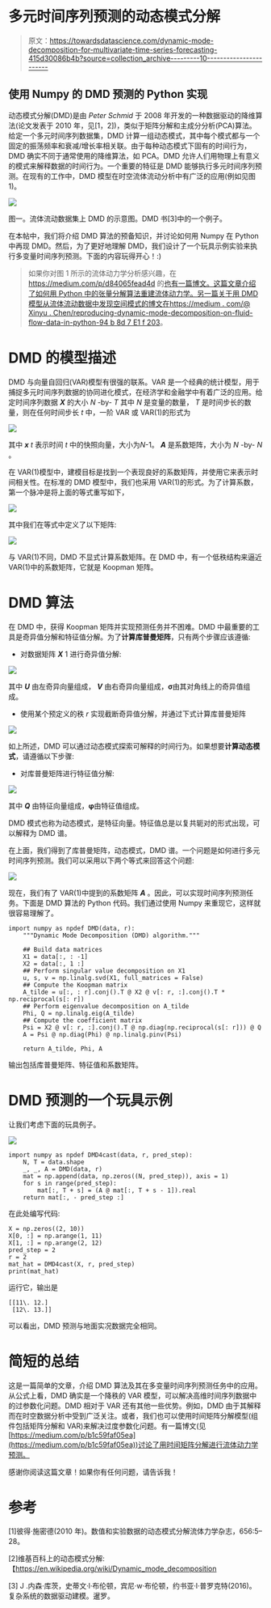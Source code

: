 # 多元时间序列预测的动态模式分解

> 原文：<https://towardsdatascience.com/dynamic-mode-decomposition-for-multivariate-time-series-forecasting-415d30086b4b?source=collection_archive---------10----------------------->

## 使用 Numpy 的 DMD 预测的 Python 实现

动态模式分解(DMD)是由 *Peter Schmid* 于 2008 年开发的一种数据驱动的降维算法(论文发表于 2010 年，见[1，2])，类似于矩阵分解和主成分分析(PCA)算法。给定一个多元时间序列数据集，DMD 计算一组动态模式，其中每个模式都与一个固定的振荡频率和衰减/增长率相关联。由于每种动态模式下固有的时间行为，DMD 确实不同于通常使用的降维算法，如 PCA。DMD 允许人们用物理上有意义的模式来解释数据的时间行为。一个重要的特征是 DMD 能够执行多元时间序列预测。在现有的工作中，DMD 模型在时空流体流动分析中有广泛的应用(例如见图 1)。

![](img/2e182e62192197ffcce846413d1a2355.png)

图一。流体流动数据集上 DMD 的示意图。DMD 书[3]中的一个例子。

在本帖中，我们将介绍 DMD 算法的预备知识，并讨论如何用 Numpy 在 Python 中再现 DMD。然后，为了更好地理解 DMD，我们设计了一个玩具示例实验来执行多变量时间序列预测。下面的内容玩得开心！:)

> 如果你对图 1 所示的流体动力学分析感兴趣，在 https://medium.com/p/d84065fead4d 的[也有一篇博文。这篇文章介绍了如何用 Python 中的张量分解算法重建流体动力学。另一篇关于用 DMD 模型从流体流动数据中发现空间模式的博文在](https://medium.com/p/d84065fead4d)[https://medium . com/@ Xinyu . Chen/reproducing-dynamic-mode-decomposition-on-fluid-flow-data-in-python-94 b 8d 7 E1 f 203](https://medium.com/@xinyu.chen/reproducing-dynamic-mode-decomposition-on-fluid-flow-data-in-python-94b8d7e1f203)。

# DMD 的模型描述

DMD 与向量自回归(VAR)模型有很强的联系。VAR 是一个经典的统计模型，用于捕捉多元时间序列数据的协同进化模式，在经济学和金融学中有着广泛的应用。给定时间序列数据 ***X*** 的大小 *N* -by- *T* 其中 *N* 是变量的数量， *T* 是时间步长的数量，则在任何时间步长 *t* 中，一阶 VAR 或 VAR(1)的形式为

![](img/da8c79beda1ae0304c18ee4f068ec2d9.png)

其中 ***x*** *t* 表示时间 *t* 中的快照向量，大小为*N*-1。 ***A*** 是系数矩阵，大小为 *N* -by- *N* 。

在 VAR(1)模型中，建模目标是找到一个表现良好的系数矩阵，并使用它来表示时间相关性。在标准的 DMD 模型中，我们也采用 VAR(1)的形式。为了计算系数，第一个脉冲是将上面的等式重写如下，

![](img/419078b056497de5740735b1b7af0e9c.png)

其中我们在等式中定义了以下矩阵:

![](img/a89b26f7243d9b88f6f4da0af951dc38.png)

与 VAR(1)不同，DMD 不显式计算系数矩阵。在 DMD 中，有一个低秩结构来逼近 VAR(1)中的系数矩阵，它就是 Koopman 矩阵。

# DMD 算法

在 DMD 中，获得 Koopman 矩阵并实现预测任务并不困难。DMD 中最重要的工具是奇异值分解和特征值分解。为了**计算库普曼矩阵**，只有两个步骤应该遵循:

*   对数据矩阵 ***X*** 1 进行奇异值分解:

![](img/305f88d84019cd9ecf5cb07e1f1fe6c1.png)

其中 ***U*** 由左奇异向量组成， ***V*** 由右奇异向量组成，**σ**由其对角线上的奇异值组成。

*   使用某个预定义的秩 *r* 实现截断奇异值分解，并通过下式计算库普曼矩阵

![](img/23855cef1718047c3b067908263c7f23.png)

如上所述，DMD 可以通过动态模式探索可解释的时间行为。如果想要**计算动态模式**，请遵循以下步骤:

*   对库普曼矩阵进行特征值分解:

![](img/ed760767b4a4cc0a8a49eab5086aa86a.png)

其中 ***Q*** 由特征向量组成，**φ**由特征值组成。

DMD 模式也称为动态模式，是特征向量。特征值总是以复共轭对的形式出现，可以解释为 DMD 谱。

在上面，我们得到了库普曼矩阵，动态模式，DMD 谱。一个问题是如何进行多元时间序列预测。我们可以采用以下两个等式来回答这个问题:

![](img/6dc8c7ffe4e59096129776267d0527fb.png)

现在，我们有了 VAR(1)中提到的系数矩阵 ***A*** 。因此，可以实现时间序列预测任务。下面是 DMD 算法的 Python 代码。我们通过使用 Numpy 来重现它，这样就很容易理解了。

```
import numpy as npdef DMD(data, r):
    """Dynamic Mode Decomposition (DMD) algorithm."""

    ## Build data matrices
    X1 = data[:, : -1]
    X2 = data[:, 1 :]
    ## Perform singular value decomposition on X1
    u, s, v = np.linalg.svd(X1, full_matrices = False)
    ## Compute the Koopman matrix
    A_tilde = u[:, : r].conj().T @ X2 @ v[: r, :].conj().T * np.reciprocal(s[: r])
    ## Perform eigenvalue decomposition on A_tilde
    Phi, Q = np.linalg.eig(A_tilde)
    ## Compute the coefficient matrix
    Psi = X2 @ v[: r, :].conj().T @ np.diag(np.reciprocal(s[: r])) @ Q
    A = Psi @ np.diag(Phi) @ np.linalg.pinv(Psi)

    return A_tilde, Phi, A
```

输出包括库普曼矩阵、特征值和系数矩阵。

# DMD 预测的一个玩具示例

让我们考虑下面的玩具例子。

![](img/f852e3e5f0f5837d3bd86a2fac8b318d.png)

```
import numpy as npdef DMD4cast(data, r, pred_step):
    N, T = data.shape
    _, _, A = DMD(data, r)
    mat = np.append(data, np.zeros((N, pred_step)), axis = 1)
    for s in range(pred_step):
        mat[:, T + s] = (A @ mat[:, T + s - 1]).real
    return mat[:, - pred_step :]
```

在此处编写代码:

```
X = np.zeros((2, 10))
X[0, :] = np.arange(1, 11)
X[1, :] = np.arange(2, 12)
pred_step = 2
r = 2
mat_hat = DMD4cast(X, r, pred_step)
print(mat_hat)
```

运行它，输出是

```
[[11\. 12.]
 [12\. 13.]]
```

可以看出，DMD 预测与地面实况数据完全相同。

# 简短的总结

这是一篇简单的文章，介绍 DMD 算法及其在多变量时间序列预测任务中的应用。从公式上看，DMD 确实是一个降秩的 VAR 模型，可以解决高维时间序列数据中的过参数化问题。DMD 相对于 VAR 还有其他一些优势。例如，DMD 由于其解释而在时空数据分析中受到广泛关注。或者，我们也可以使用时间矩阵分解模型(组件包括矩阵分解和 VAR)来解决过度参数化问题。有一篇博文(见[https://medium.com/p/b1c59faf05ea](https://medium.com/p/b1c59faf05ea))讨论了用时间矩阵分解进行流体动力学预测。

感谢你阅读这篇文章！如果你有任何问题，请告诉我！

# 参考

[1]彼得·施密德(2010 年)。数值和实验数据的动态模式分解流体力学杂志，656:5–28。

[2]维基百科上的动态模式分解:【https://en.wikipedia.org/wiki/Dynamic_mode_decomposition 

[3] J .内森·库茨，史蒂文·l·布伦顿，宾尼·w·布伦顿，约书亚·l·普罗克特(2016)。复杂系统的数据驱动建模。暹罗。